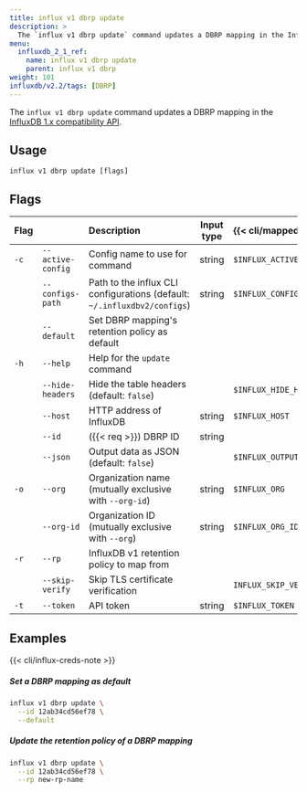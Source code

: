 ```yaml
---
title: influx v1 dbrp update
description: >
  The `influx v1 dbrp update` command updates a DBRP mapping in the InfluxDB 1.x compatibility API.
menu:
  influxdb_2_1_ref:
    name: influx v1 dbrp update
    parent: influx v1 dbrp
weight: 101
influxdb/v2.2/tags: [DBRP]
---
```


The `influx v1 dbrp update` command updates a DBRP mapping in the [InfluxDB 1.x compatibility API](/influxdb/v2.2/reference/api/influxdb-1x/).

## Usage
```
influx v1 dbrp update [flags]
```

## Flags
| Flag |                   | Description                                                              | Input type | {{< cli/mapped >}}      |
|:-----|:------------------|:-------------------------------------------------------------------------|:----------:|:------------------------|
| `-c` | `--active-config` | Config name to use for command                                           | string     | `$INFLUX_ACTIVE_CONFIG` |
|      | `--configs-path`  | Path to the influx CLI configurations (default: `~/.influxdbv2/configs`) | string     | `$INFLUX_CONFIGS_PATH`  |
|      | `--default`       | Set DBRP mapping's retention policy as default                           |            |                         |
| `-h` | `--help`          | Help for the `update` command                                            |            |                         |
|      | `--hide-headers`  | Hide the table headers (default: `false`)                                |            | `$INFLUX_HIDE_HEADERS`  |
|      | `--host`          | HTTP address of InfluxDB                                                 | string     | `$INFLUX_HOST`          |
|      | `--id`            | ({{< req >}}) DBRP ID                                                    | string     |                         |
|      | `--json`          | Output data as JSON (default: `false`)                                   |            | `$INFLUX_OUTPUT_JSON`   |
| `-o` | `--org`           | Organization name (mutually exclusive with `--org-id`)                   | string     | `$INFLUX_ORG`           |
|      | `--org-id`        | Organization ID (mutually exclusive with `--org`)                        | string     | `$INFLUX_ORG_ID`        |
| `-r` | `--rp`            | InfluxDB v1 retention policy to map from                                 |            |                         |
|      | `--skip-verify`   | Skip TLS certificate verification                                        |            | `INFLUX_SKIP_VERIFY`    |
| `-t` | `--token`         | API token                                                                | string     | `$INFLUX_TOKEN`         |

## Examples

{{< cli/influx-creds-note >}}

##### Set a DBRP mapping as default
```sh
influx v1 dbrp update \
  --id 12ab34cd56ef78 \
  --default
```

##### Update the retention policy of a DBRP mapping
```sh
influx v1 dbrp update \
  --id 12ab34cd56ef78 \
  --rp new-rp-name
```
